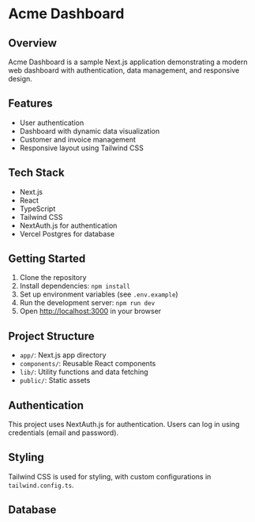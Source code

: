 # Acme Dashboard

## Overview

Acme Dashboard is a sample Next.js application demonstrating a modern web dashboard with authentication, data management, and responsive design.

## Features

- User authentication
- Dashboard with dynamic data visualization
- Customer and invoice management
- Responsive layout using Tailwind CSS

## Tech Stack

- Next.js
- React
- TypeScript
- Tailwind CSS
- NextAuth.js for authentication
- Vercel Postgres for database

## Getting Started

1. Clone the repository
2. Install dependencies: `npm install`
3. Set up environment variables (see `.env.example`)
4. Run the development server: `npm run dev`
5. Open [http://localhost:3000](http://localhost:3000) in your browser

## Project Structure

- `app/`: Next.js app directory
- `components/`: Reusable React components
- `lib/`: Utility functions and data fetching
- `public/`: Static assets

## Authentication

This project uses NextAuth.js for authentication. Users can log in using credentials (email and password).

## Styling

Tailwind CSS is used for styling, with custom configurations in `tailwind.config.ts`.

## Database
